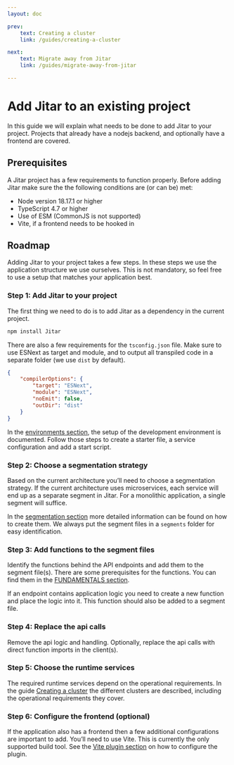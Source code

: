 ```yaml
---
layout: doc

prev:
    text: Creating a cluster
    link: /guides/creating-a-cluster

next:
    text: Migrate away from Jitar
    link: /guides/migrate-away-from-jitar

---
```


# Add Jitar to an existing project

In this guide we will explain what needs to be done to add Jitar to your project. Projects that already have a nodejs backend, and optionally have a frontend are covered.

## Prerequisites

A Jitar project has a few requirements to function properly. Before adding Jitar make sure the the following conditions are (or can be) met:

* Node version 18.17.1 or higher
* TypeScript 4.7 or higher
* Use of ESM (CommonJS is not supported)
* Vite, if a frontend needs to be hooked in

## Roadmap

Adding Jitar to your project takes a few steps. In these steps we use the application structure we use ourselves. This is not mandatory, so feel free to use a setup that matches your application best.

### Step 1: Add Jitar to your project

The first thing we need to do is to add Jitar as a dependency in the current project.

```bash
npm install Jitar
```

There are also a few requirements for the `tsconfig.json` file. Make sure to use ESNext as target and module, and to output all transpiled code in a separate folder (we use `dist` by default).

```json
{
    "compilerOptions": {
        "target": "ESNext",
        "module": "ESNext",
        "noEmit": false,
        "outDir": "dist"
    }
}
```

In the [environments section](../deploy/environments), the setup of the development environment is documented. Follow those steps to create a starter file, a service configuration and add a start script.

### Step 2: Choose a segmentation strategy

Based on the current architecture you’ll need to choose a segmentation strategy. If the current architecture uses microservices, each service will end up as a separate segment in Jitar. For a monolithic application, a single segment will suffice.

In the [segmentation section](../deploy/segmentation) more detailed information can be found on how to create them. We always put the segment files in a `segments`  folder for easy identification.

### Step 3: Add functions to the segment files

Identify the functions behind the API endpoints and add them to the segment file(s). There are some prerequisites for the functions. You can find them in the [FUNDAMENTALS section](../fundamentals/building-blocks#functions).

If an endpoint contains application logic you need to create a new function and place the logic into it. This function should also be added to a segment file.

### Step 4: Replace the api calls

Remove the api logic and handling. Optionally, replace the api calls with direct function imports in the client(s).

### Step 5: Choose the runtime services

The required runtime services depend on the operational requirements. In the guide [Creating a cluster](./creating-a-cluster) the different clusters are described, including the operational requirements they cover.

### Step 6: Configure the frontend (optional)

If the application also has a frontend then a few additional configurations are important to add. You’ll need to use Vite. This is currently the only supported build tool. See the [Vite plugin section](../integrate/vite-plugin) on how to configure the plugin.
